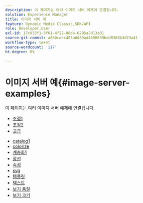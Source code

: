 ```yaml
---
description: 이 페이지는 여러 이미지 서버 예제에 연결됩니다.
solution: Experience Manager
title: 이미지 서버 예
feature: Dynamic Media Classic,SDK/API
role: Developer,User
exl-id: 17c933f1-5f61-4f22-88d4-6295a2d13a01
source-git-commit: a660ceec483a6d89ad4656639bdd8368b3d23a41
workflow-type: tm+mt
source-wordcount: '117'
ht-degree: 6%

---
```


# 이미지 서버 예{#image-server-examples}

이 페이지는 여러 이미지 서버 예제에 연결됩니다.
<!-- As of August 29 (and likely months or years before this date), none of the links below work anymore! -->

* [조정1](http://crc.scene7.com/is-docs/examples/adjust1.htm)
* [조정2](http://crc.scene7.com/is-docs/examples/adjust2.htm)
* [고급](http://crc.scene7.com/is-docs/examples/advanced.htm)

<!-- * [anchors](http://crc.scene7.com/is-docs/examples/anchors.htm) -->
* [catalog1](http://crc.scene7.com/is-docs/examples/catalog1.htm)
* [colorize](http://crc.scene7.com/is-docs/examples/colorize.htm)
* [계층화1](http://crc.scene7.com/is-docs/examples/layering1.htm)
* [광선](http://crc.scene7.com/is-docs/examples/photofont.htm)
* [속성](http://crc.scene7.com/is-docs/examples/properties.htm)
* [svg](http://crc.scene7.com/is-docs/examples/svg.htm)
* [템플릿](http://crc.scene7.com/is-docs/examples/templates.htm)
* [텍스트](http://crc.scene7.com/is-docs/examples/text.htm)
* [보기 품질](http://crc.scene7.com/is-docs/examples/view-quality.htm)
* [보기 크기](http://crc.scene7.com/is-docs/examples/view-size.htm)
